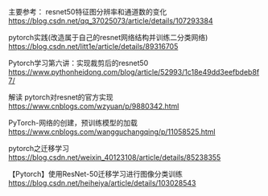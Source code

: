 
主要参考：
resnet50特征图分辨率和通道数的变化
https://blog.csdn.net/qq_37025073/article/details/107293384

pytorch实践(改造属于自己的resnet网络结构并训练二分类网络)
https://blog.csdn.net/litt1e/article/details/89316705

Pytorch学习第六讲：实现裁剪后的resnet50
https://www.pythonheidong.com/blog/article/52993/1c18e49dd3eefbdeb8f7/

解读 pytorch对resnet的官方实现
https://www.cnblogs.com/wzyuan/p/9880342.html

PyTorch-网络的创建，预训练模型的加载
https://www.cnblogs.com/wangguchangqing/p/11058525.html

pytorch之迁移学习
https://blog.csdn.net/weixin_40123108/article/details/85238355

【Pytorch】使用ResNet-50迁移学习进行图像分类训练
https://blog.csdn.net/heiheiya/article/details/103028543
